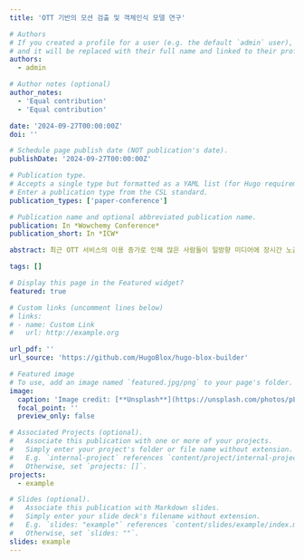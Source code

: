 ```yaml
---
title: 'OTT 기반의 모션 검출 및 객체인식 모델 연구'

# Authors
# If you created a profile for a user (e.g. the default `admin` user), write the username (folder name) here
# and it will be replaced with their full name and linked to their profile.
authors:
  - admin

# Author notes (optional)
author_notes:
  - 'Equal contribution'
  - 'Equal contribution'

date: '2024-09-27T00:00:00Z'
doi: ''

# Schedule page publish date (NOT publication's date).
publishDate: '2024-09-27T00:00:00Z'

# Publication type.
# Accepts a single type but formatted as a YAML list (for Hugo requirements).
# Enter a publication type from the CSL standard.
publication_types: ['paper-conference']

# Publication name and optional abbreviated publication name.
publication: In *Wowchemy Conference*
publication_short: In *ICW*

abstract: 최근 OTT 서비스의 이용 증가로 인해 많은 사람들이 일방향 미디어에 장시간 노출되고 있다[1]. 이는 영유아의 발달 과정에 부정적인 영향을 미치게 된다. 따라서 본 논문은 영유아의 건강한 미디어 매체의 접근을 위해 영유아가 화면 속 동작을 따라 움직이며 학습에 능동적으로 참여할 수 있는 상호작용 학습 콘텐츠를 개발하는 것을 목적으로 한다. OTT 셋톱박스에 내장된 카메라를 활용해 사용자 모션 인식을 진행하여, 영유아가 콘텐츠에서 요구하는 행동을 올바르게 수행하는지를 판단하는 기능을 구현하였다. 사용자 모션 인식은 MediaPipe Holistic을 활용하여 실시간으로 움직임을 감지하고, 학습에 사용되는 교구재 인식을 위한 객체 인식은 Custom CNN 모델을 통해 그의 사용 여부를 판단할 수 있게 제안했으며, 본 논문에서 객체 인식 모델은 85.71%의 정확도를 구현하였다.

tags: []

# Display this page in the Featured widget?
featured: true

# Custom links (uncomment lines below)
# links:
# - name: Custom Link
#   url: http://example.org

url_pdf: ''
url_source: 'https://github.com/HugoBlox/hugo-blox-builder'

# Featured image
# To use, add an image named `featured.jpg/png` to your page's folder.
image:
  caption: 'Image credit: [**Unsplash**](https://unsplash.com/photos/pLCdAaMFLTE)'
  focal_point: ''
  preview_only: false

# Associated Projects (optional).
#   Associate this publication with one or more of your projects.
#   Simply enter your project's folder or file name without extension.
#   E.g. `internal-project` references `content/project/internal-project/index.md`.
#   Otherwise, set `projects: []`.
projects:
  - example

# Slides (optional).
#   Associate this publication with Markdown slides.
#   Simply enter your slide deck's filename without extension.
#   E.g. `slides: "example"` references `content/slides/example/index.md`.
#   Otherwise, set `slides: ""`.
slides: example
---
```

